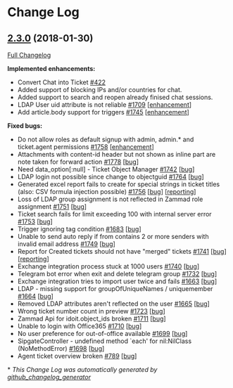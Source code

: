 # Change Log

## [2.3.0](https://github.com/zammad/zammad/tree/2.3.0) (2018-01-30)
[Full Changelog](https://github.com/zammad/zammad/compare/2.2.0...2.3.0)

**Implemented enhancements:**
- Convert Chat into Ticket [\#422](https://github.com/zammad/zammad/issues/422)
- Added support of blocking IPs and/or countries for chat.
- Added support to search and reopen already finised chat sessions.
- LDAP User uid attribute is not reliable [\#1709](https://github.com/zammad/zammad/issues/1709) [[enhancement](https://github.com/zammad/zammad/labels/enhancement)]
- Add article.body support for triggers [\#1745](https://github.com/zammad/zammad/issues/1745) [[enhancement](https://github.com/zammad/zammad/labels/enhancement)]


**Fixed bugs:**
- Do not allow roles as default signup with admin, admin.\* and ticket.agent permissions [\#1758](https://github.com/zammad/zammad/issues/1758) [[enhancement](https://github.com/zammad/zammad/labels/enhancement)]
- Attachments with content-id header but not shown as inline part are note taken for forward action [\#1778](https://github.com/zammad/zammad/issues/1778) [[bug](https://github.com/zammad/zammad/labels/bug)]
- Need data\_option\[:null\] - Ticket Object Manager [\#1742](https://github.com/zammad/zammad/issues/1742) [[bug](https://github.com/zammad/zammad/labels/bug)]
- LDAP login not possible since change to objectguid [\#1764](https://github.com/zammad/zammad/issues/1764) [[bug](https://github.com/zammad/zammad/labels/bug)]
- Generated excel report fails to create for special strings in ticket titles \(also: CSV formula injection possible\) [\#1756](https://github.com/zammad/zammad/issues/1756) [[bug](https://github.com/zammad/zammad/labels/bug)] [[reporting](https://github.com/zammad/zammad/labels/reporting)]
- Loss of LDAP group assignment is not reflected in Zammad role assignment [\#1751](https://github.com/zammad/zammad/issues/1751) [[bug](https://github.com/zammad/zammad/labels/bug)]
- Ticket search fails for limit exceeding 100 with internal server error [\#1753](https://github.com/zammad/zammad/issues/1753) [[bug](https://github.com/zammad/zammad/labels/bug)]
- Trigger ignoring tag condition [\#1683](https://github.com/zammad/zammad/issues/1683) [[bug](https://github.com/zammad/zammad/labels/bug)]
- Unable to send auto reply if from contains 2 or more senders with invalid email address [\#1749](https://github.com/zammad/zammad/issues/1749) [[bug](https://github.com/zammad/zammad/labels/bug)]
- Report for Created tickets should not have "merged" tickets [\#1741](https://github.com/zammad/zammad/issues/1741) [[bug](https://github.com/zammad/zammad/labels/bug)] [[reporting](https://github.com/zammad/zammad/labels/reporting)]
- Exchange integration process stuck at 1000 users [\#1740](https://github.com/zammad/zammad/issues/1740) [[bug](https://github.com/zammad/zammad/labels/bug)]
- Telegram bot error when exit and delete telegram group [\#1732](https://github.com/zammad/zammad/issues/1732) [[bug](https://github.com/zammad/zammad/labels/bug)]
- Exchange integration tries to import user twice and fails [\#1663](https://github.com/zammad/zammad/issues/1663) [[bug](https://github.com/zammad/zammad/labels/bug)]
- LDAP - missing support for groupOfUniqueNames / uniquemember [\#1664](https://github.com/zammad/zammad/issues/1664) [[bug](https://github.com/zammad/zammad/labels/bug)]
- Removed LDAP attributes aren't reflected on the user [\#1665](https://github.com/zammad/zammad/issues/1665) [[bug](https://github.com/zammad/zammad/labels/bug)]
- Wrong ticket number count in preview [\#1723](https://github.com/zammad/zammad/issues/1723) [[bug](https://github.com/zammad/zammad/labels/bug)]
- Zammad Api for idoit.object\_ids broken [\#1711](https://github.com/zammad/zammad/issues/1711) [[bug](https://github.com/zammad/zammad/labels/bug)]
- Unable to login with Office365 [\#1710](https://github.com/zammad/zammad/issues/1710) [[bug](https://github.com/zammad/zammad/labels/bug)]
- No user preference for out-of-office available [\#1699](https://github.com/zammad/zammad/issues/1699) [[bug](https://github.com/zammad/zammad/labels/bug)]
- SipgateController - undefined method `each' for nil:NilClass \(NoMethodError\) [\#1698](https://github.com/zammad/zammad/issues/1698) [[bug](https://github.com/zammad/zammad/labels/bug)]
- Agent ticket overview broken [\#789](https://github.com/zammad/zammad/issues/789) [[bug](https://github.com/zammad/zammad/labels/bug)]

\* *This Change Log was automatically generated by [github_changelog_generator](https://github.com/skywinder/Github-Changelog-Generator)*